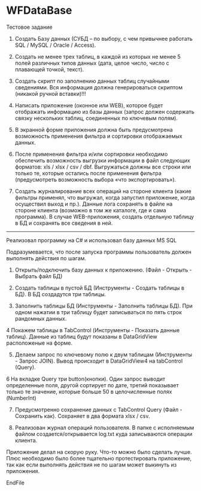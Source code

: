 # WFDataBase
Тестовое задание

1.    Создать Базу данных (СУБД – по выбору, с чем привычнее работать SQL / MySQL / Oracle / Access).

2.    Создать не менее трех таблиц, в каждой из которых не менее 5 полей различных типов данных (дата, целое число, число с плавающей точкой, текст).

3.    Создать скрипт по заполнению данных таблиц случайными сведениями. Вся информация должна генерироваться скриптом (никакой ручной вставки)!!!

4.    Написать приложение (оконное или WEB), которое будет отображать информацию из базы данных (запрос должен содержать связку нескольких таблиц, соединенных по ключевым полям).

5.    В экранной форме приложения должна быть предусмотрена возможность применения фильтра и сортировки отображаемых данных.

6.    После применения фильтра и/или сортировки необходимо обеспечить возможность выгрузки информации в файл следующих форматов: xls / xlsx / csv / dbf. Выгружаться должны все строки или только те, которые остались после применения фильтра (предусмотреть возможность выбора «что экспортировать»).

7.    Создать журналирование всех операций на стороне клиента (какие фильтры применял, что выгружал, когда запустил приложение, когда осуществил выход и пр.). Данные лога сохранять в файле на стороне клиента (возможно в том же каталоге, где и сама программа). В случае WEB-приложения, создать отдельную таблицу в БД и сохранять все сведения в ней.

-------------------------------------

Реализовал программу на C# и использовал базу данных MS SQL

Подразумевается, что после запуска программы пользователь должен выполнять действия по шагам.

1. Открыть/подключить базу данных к приложению. (Файл - Открыть - Выбрать файл БД)

2. Создать таблицы в пустой БД (Инструменты - Создать таблицы в БД). В БД создадутся три таблицы.  

3. Заполнить таблицы БД (Инструменты - Заполнить таблицы БД). При одном нажатии в три таблицу будет записываться по пять строк рандомных данных.

4 Покажем таблицы в TabControl (Инструменты - Показать данные таблиц). Данные из таблиц будут показаны в DataGridView расположеные на форме.

5. Делаем запрос по ключевому полю к двум таблицам (Инструменты - Запрос JOIN). Вывод происходит в DataGridView4 на tabControl (Query).

6 На вкладке Query три button(кнопки). Один запрос выводит определенные поля, другой сортирует по дате, третий показывает только те значение, которые больше 50 в целочисленные полях (NumberInt)

7. Предусмотренно сохранение данных с TabControl Query (Файл - Сохранить как). Сохраняет в два формата xlsx / csv.

8. Реализован журнал операций пользователя. В папке с исполняемым файлом создается/открывается log.txt куда записываются операции клиента.

Приложение делал на скорую руку. Что-то можно было сделать лучше. Плюс необходимо было более тщательно протестировать приложение, так как если выполнять действия не по шагам может выкинуть из приложения.

EndFile
